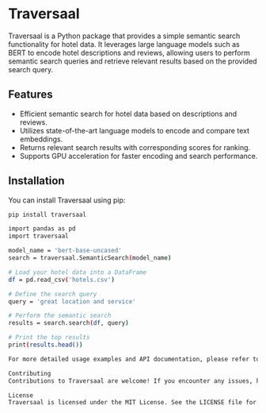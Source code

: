 # Traversaal

Traversaal is a Python package that provides a simple semantic search functionality for hotel data. It leverages large language models such as BERT to encode hotel descriptions and reviews, allowing users to perform semantic search queries and retrieve relevant results based on the provided search query.

## Features

- Efficient semantic search for hotel data based on descriptions and reviews.
- Utilizes state-of-the-art language models to encode and compare text embeddings.
- Returns relevant search results with corresponding scores for ranking.
- Supports GPU acceleration for faster encoding and search performance.

## Installation

You can install Traversaal using pip:

```bash
pip install traversaal

import pandas as pd
import traversaal

model_name = 'bert-base-uncased'
search = traversaal.SemanticSearch(model_name)

# Load your hotel data into a DataFrame
df = pd.read_csv('hotels.csv')

# Define the search query
query = 'great location and service'

# Perform the semantic search
results = search.search(df, query)

# Print the top results
print(results.head())

For more detailed usage examples and API documentation, please refer to the GitHub repository.

Contributing
Contributions to Traversaal are welcome! If you encounter any issues, have suggestions, or would like to contribute enhancements or new features, please feel free to submit a pull request on the GitHub repository.

License
Traversaal is licensed under the MIT License. See the LICENSE file for more details.


```
